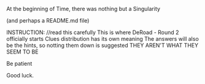 At the beginning of Time, 
there was nothing 
but a Singularity

(and perhaps a README.md file)


INSTRUCTION: //read this carefully
This is where DeRoad - Round 2 officially starts
Clues distribution has its own meaning
The answers will also be the hints, so notting them down is suggested
THEY AREN'T WHAT THEY SEEM TO BE

Be patient

Good luck.
